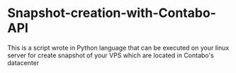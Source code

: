 # Snapshot-creation-with-Contabo-API
This is a script wrote in Python language that can be executed on your linux server for create snapshot of your VPS which are located in Contabo's datacenter 
